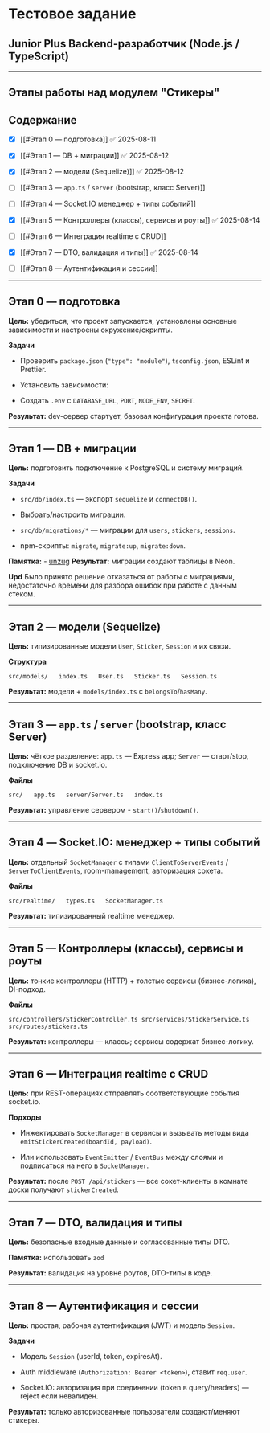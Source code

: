 # Тестовое задание 
## Junior Plus Backend‑разработчик (Node.js / TypeScript) 
---
## Этапы работы над модулем "Стикеры"
## Содержание

- [x] [[#Этап 0 — подготовка]] ✅ 2025-08-11
    
- [x] [[#Этап 1 — DB + миграции]] ✅ 2025-08-12
    
- [x] [[#Этап 2 — модели (Sequelize)]] ✅ 2025-08-12
    
- [ ] [[#Этап 3 — `app.ts` / `server` (bootstrap, класс Server)]]
    
- [ ] [[#Этап 4 — Socket.IO менеджер + типы событий]]

- [x] [[#Этап 5 — Контроллеры (классы), сервисы и роуты]] ✅ 2025-08-14
    
- [ ] [[#Этап 6 — Интеграция realtime с CRUD]]
    
- [x] [[#Этап 7 — DTO, валидация и типы]] ✅ 2025-08-14
    
- [ ] [[#Этап 8 — Аутентификация и сессии]]

---

## Этап 0 — подготовка

**Цель:** убедиться, что проект запускается, установлены основные зависимости и настроены окружение/скрипты.

**Задачи**

- Проверить `package.json` (`"type": "module"`), `tsconfig.json`, ESLint и Prettier.
    
- Установить зависимости:
    
- Создать `.env` с `DATABASE_URL`, `PORT`, `NODE_ENV`, `SECRET`.

**Результат:** dev-сервер стартует, базовая конфигурация проекта готова.  

---

## Этап 1 — DB + миграции

**Цель:** подготовить подключение к PostgreSQL и систему миграций.

**Задачи**

- `src/db/index.ts` — экспорт `sequelize` и `connectDB()`.
    
- Выбрать/настроить миграции.
    
- `src/db/migrations/*` — миграции для `users`, `stickers`, `sessions`.
    
- npm-скрипты: `migrate`, `migrate:up`, `migrate:down`.
    
**Памятка:** - [unzug](https://github.com/sequelize/umzug)
**Результат:** миграции создают таблицы в Neon.  



**Upd** Было принято решение отказаться от работы с миграциями, недостаточно времени для разбора ошибок при работе с данным стеком.

---

## Этап 2 — модели (Sequelize)

**Цель:** типизированные модели `User`, `Sticker`, `Session` и их связи.

**Структура**

`src/models/   index.ts   User.ts   Sticker.ts   Session.ts`

**Результат:** модели + `models/index.ts` с `belongsTo`/`hasMany`.  

---

## Этап 3 — `app.ts` / `server` (bootstrap, класс Server)

**Цель:** чёткое разделение: 
`app.ts` — Express app; 
`Server` — старт/stop, подключение DB и socket.io.

**Файлы**

`src/   app.ts   server/Server.ts   index.ts`

**Результат:** управление сервером - `start()`/`shutdown()`.  

---

## Этап 4 — Socket.IO: менеджер + типы событий

**Цель:** отдельный `SocketManager` с типами `ClientToServerEvents` / `ServerToClientEvents`, room-management, авторизация сокета.

**Файлы**

`src/realtime/   types.ts   SocketManager.ts`

**Результат:** типизированный realtime менеджер.  

---

## Этап 5 — Контроллеры (классы), сервисы и роуты

**Цель:** тонкие контроллеры (HTTP) + толстые сервисы (бизнес-логика), DI-подход.

**Файлы** 

`src/controllers/StickerController.ts src/services/StickerService.ts src/routes/stickers.ts`

**Результат:** контроллеры — классы; сервисы содержат бизнес-логику.  


---

## Этап 6 — Интеграция realtime с CRUD

**Цель:** при REST-операциях отправлять соответствующие события socket.io.

**Подходы**

- Инжектировать `SocketManager` в сервисы и вызывать методы вида `emitStickerCreated(boardId, payload)`.
    
- Или использовать `EventEmitter` / `EventBus` между слоями и подписаться на него в `SocketManager`.

**Результат:** после `POST /api/stickers` — все сокет-клиенты в комнате доски получают `stickerCreated`.  

---

## Этап 7 — DTO, валидация и типы

**Цель:** безопасные входные данные и согласованные типы DTO.

**Памятка:** использовать `zod` 

**Результат:** валидация на уровне роутов, DTO-типы в коде.  

---

## Этап 8 — Аутентификация и сессии

**Цель:** простая, рабочая аутентификация (JWT) и модель `Session`.

**Задачи**

- Модель `Session` (userId, token, expiresAt).
    
- Auth middleware (`Authorization: Bearer <token>`), ставит `req.user`.
    
- Socket.IO: авторизация при соединении (token в query/headers) — reject если невалиден.
    

**Результат:** только авторизованные пользователи создают/меняют стикеры.  
